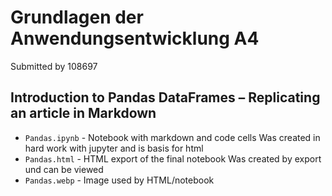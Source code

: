 # Grundlagen der Anwendungsentwicklung A4
Submitted by 108697
## Introduction to Pandas DataFrames – Replicating an article in Markdown
- `Pandas.ipynb` - Notebook with markdown and code cells
Was created in hard work with jupyter and is basis for html
- `Pandas.html` - HTML export of the final notebook
Was created by export und can be viewed
- `Pandas.webp` - Image used by HTML/notebook  
